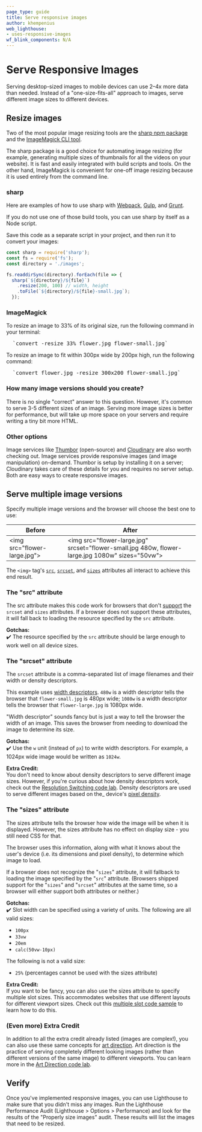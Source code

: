 ```yaml
---
page_type: guide
title: Serve responsive images
author: khempenius
web_lighthouse:
- uses-responsive-images
wf_blink_components: N/A
---
```


# Serve Responsive Images

Serving desktop-sized images to mobile devices can use 2–4x more data than
needed. Instead of a "one-size-fits-all" approach to images, serve different
image sizes to different devices.

## Resize images

Two of the most popular image resizing tools are the [sharp npm
package](https://www.npmjs.com/package/sharp) and the [ImageMagick CLI
tool](https://www.imagemagick.org/script/index.php).

The sharp package is a good choice for automating image resizing (for example,
generating multiple sizes of thumbnails for all the videos on your website). It
is fast and easily integrated with build scripts and tools. On the other hand,
ImageMagick is convenient for one-off image resizing because it is used entirely
from the command line.

### sharp

Here are examples of how to use sharp with [Webpack](./codelab-responsive-images-webpack.md), [Gulp](./codelab-responsive-images-gulp.md), and [Grunt](./codelab-responsive-images-grunt.md).

If you do not use one of those build tools, you can use sharp by itself as a
Node script.

Save this code as a separate script in your project, and then run it to convert
your images:

```javascript
const sharp = require('sharp');
const fs = require('fs');
const directory = './images';

fs.readdirSync(directory).forEach(file => {
  sharp(`${directory}/${file}`)
    .resize(200, 100) // width, height
    .toFile(`${directory}/${file}-small.jpg`);
  });
```

### ImageMagick

To resize an image to 33% of its original size, run the following command in
your terminal:


<pre class="devsite-terminal devsite-click-to-copy">
  `convert -resize 33% flower.jpg flower-small.jpg`
</pre>

To resize an image to fit within 300px wide by 200px high, run the following command:

<pre class="devsite-terminal devsite-click-to-copy">
  `convert flower.jpg -resize 300x200 flower-small.jpg`
</pre>

### How many image versions should you create?

There is no single "correct" answer to this question. However, it's common to
serve 3-5 different sizes of an image. Serving more image sizes is better for
performance, but will take up more space on your servers and require writing a
tiny bit more HTML.

### Other options

Image services like [Thumbor](https://github.com/thumbor/thumbor) (open-source)
and [Cloudinary](https://cloudinary.com/) are also worth checking out. Image
services provide responsive images (and image manipulation) on-demand. Thumbor
is setup by installing it on a server; Cloudinary takes care of these details
for you and requires no server setup. Both are easy ways to create responsive
images.

## Serve multiple image versions

Specify multiple image versions and the browser will choose the best one to
use:

<table>
<thead>
<tr>
<th><strong>Before</strong></th>
<th><strong>After</strong></th>
</tr>
</thead>
<tbody>
<tr>
<td>
&lt;img src="flower-large.jpg"&gt;
</td>
<td>
&lt;img src="flower-large.jpg"
     srcset="flower-small.jpg 480w, flower-large.jpg 1080w"
     sizes="50vw"&gt;
</td>
</tr>
</tbody>
</table>

The `<img>` tag's
[`src`](https://developer.mozilla.org/en-US/docs/Web/HTML/Element/img#attr-src),
[`srcset`](https://developer.mozilla.org/en-US/docs/Web/HTML/Element/img#attr-srcset),
and
[`sizes`](https://developer.mozilla.org/en-US/docs/Web/HTML/Element/img#attr-sizes)
attributes all interact to achieve this end result.

### The "src" attribute

The src attribute makes this code work for browsers that don't
[support](https://caniuse.com/#search=srcset) the `srcset` and `sizes`
attributes. If a browser does not support these attributes, it will fall back to
loading the resource specified by the `src` attribute.

**Gotchas:**  
✔️ The resource specified by the `src` attribute should be large enough to work
well on all device sizes.

### The "srcset" attribute

The `srcset` attribute is a comma-separated list of image filenames and their
width or density descriptors.

This example uses
[width descriptors](https://www.w3.org/TR/html5/semantics-embedded-content.html#width-descriptor).
`480w` is a width descriptor tells the browser that `flower-small.jpg` is
480px wide; `1080w` is a width descriptor tells the browser that
`flower-large.jpg` is 1080px wide.

"Width descriptor" sounds fancy but is just a way to tell the browser the width
of an image. This saves the browser from needing to download the image to
determine its size.

**Gotchas:**  
✔️ Use the `w` unit (instead of `px`) to write width descriptors. For example,
a 1024px wide image would be written as `1024w`.

**Extra Credit:**  
You don't need to know about density descriptors to serve different image sizes.
However, if you're curious about how density descriptors work, check out the
[Resolution Switching code lab](./codelab-density-descriptors.md). Density descriptors are used to serve different
images based on the_ device's [pixel
density](https://en.wikipedia.org/wiki/Pixel_density).

### The "sizes" attribute

The sizes attribute tells the browser how wide the image will be when it is
displayed. However, the sizes attribute has no effect on display size - you
still need CSS for that.

The browser uses this information, along with what it knows about the user's
device (i.e. its dimensions and pixel density), to determine which image to
load.

If a browser does not recognize the "`sizes`" attribute, it will fallback to
loading the image specified by the "`src`" attribute. (Browsers shipped support
for the "`sizes`" and "`srcset`" attributes at the same time, so a browser will
either support both attributes or neither.)

**Gotchas:**  
✔️ Slot width can be specified using a variety of units. The following are all
valid sizes:

- `100px`
- `33vw`
- `20em`
- `calc(50vw-10px)`

The following is not a valid size:

+  `25%` (percentages cannot be used with the sizes attribute)

**Extra Credit:**  
If you want to be fancy, you can also use the sizes attribute to specify
multiple slot sizes. This accommodates websites that use different layouts for
different viewport sizes. Check out this [multiple slot code sample](./codelab-specifying-multiple-slot-widths.md) to learn how to do this.

### (Even more) Extra Credit

In addition to all the extra credit already listed (images are complex!), you
can also use these same concepts for
[art direction](https://developer.mozilla.org/en-US/docs/Learn/HTML/Multimedia_and_embedding/Responsive_images#Art_direction).
Art direction is the practice of serving completely different looking images
(rather than different versions of the same image) to different viewports. You
can learn more in the [Art Direction code lab](./codelab-art-direction.md).

## Verify

Once you've implemented responsive images, you can use Lighthouse to make sure
that you didn't miss any images. Run the Lighthouse Performance Audit
(Lighthouse > Options > Performance) and look for the results of the "Properly
size images" audit. These results will list the images that need to be
resized.
